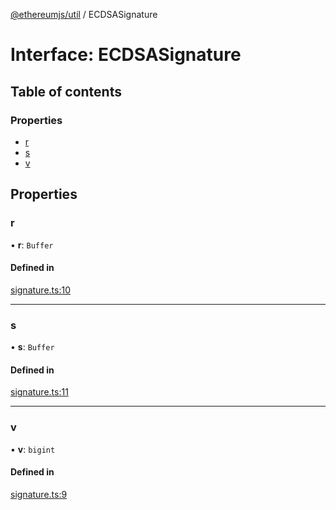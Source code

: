 [@ethereumjs/util](../README.md) / ECDSASignature

# Interface: ECDSASignature

## Table of contents

### Properties

- [r](ECDSASignature.md#r)
- [s](ECDSASignature.md#s)
- [v](ECDSASignature.md#v)

## Properties

### r

• **r**: `Buffer`

#### Defined in

[signature.ts:10](https://github.com/ethereumjs/ethereumjs-monorepo/blob/master/packages/util/src/signature.ts#L10)

___

### s

• **s**: `Buffer`

#### Defined in

[signature.ts:11](https://github.com/ethereumjs/ethereumjs-monorepo/blob/master/packages/util/src/signature.ts#L11)

___

### v

• **v**: `bigint`

#### Defined in

[signature.ts:9](https://github.com/ethereumjs/ethereumjs-monorepo/blob/master/packages/util/src/signature.ts#L9)
